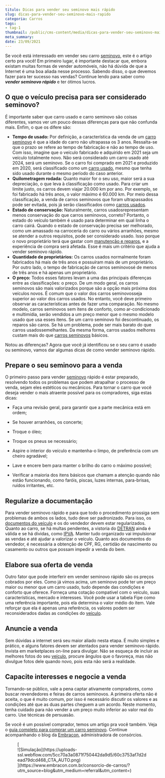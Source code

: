 ```yaml
---
titulo: Dicas para vender seu seminovo mais rápido
slug: dicas-para-vender-seu-seminovo-mais-rapido
categoria: Carros
tags:
- tag-1
thumbnail: /public/cms-content/media/dicas-para-vender-seu-seminovo-mais-rapido.jpg
meta_summary: 
date: 23/09/2021
---
```

Se você está interessado em vender seu carro [seminovo](https://www.embracon.com.br/carros/consorcio-de-veiculos-seminovos), este é o artigo certo pra você! Em primeiro lugar, é importante destacar que, embora existam muitas formas de vender automóveis, não há dúvida de que a Internet é uma boa aliada nesse processo. Sabendo disso, o que devemos fazer para ter sucesso nas vendas? Continue lendo para saber como ***vender seminovo rápido*** e ter ótimos lucros.

O que o veículo precisa para ser considerado seminovo? 
-------------------------------------------------------

É importante saber que carro usado e carro seminovo são coisas diferentes, vamos ver um pouco dessas diferenças para que não confunda mais. Enfim, o que os difere são:

- **Tempo de usado:** Por definição, a característica da venda de um [carro seminovo](https://www.embracon.com.br/blog/carro-novo-ou-seminovo-saiba-qual-e-mais-vantajoso-no-cenario-atual) ​​é que a idade do carro não ultrapassa os 3 anos. Ressalta-se que o prazo se refere ao tempo de fabricação e não ao tempo de uso. Com isso, imagine que o veículo fabricado e adquirido em 2021 seja um veículo totalmente novo. Não será considerado um carro usado até 2024, será um seminovo. Se o carro foi comprado em 2021 e produzido em 2020, será classificado como um [carro usado](https://www.embracon.com.br/blog/comprar-carro-usado-com-a-carta-de-credito-do-consorcio), mesmo que tenha sido usado durante o mesmo período do caso anterior.
- **Quilometragem rodada:** Quanto maior for o seu uso, maior será a sua depreciação, o que leva à classificação como usado. Para criar um limite justo, os carros devem viajar 20.000 km por ano. Por exemplo, se foi fabricado há três anos, o valor máximo é 60.000 km. Por meio dessa classificação, a venda de carros seminovos que foram ultrapassados ​​pode ser evitada, pois já serão classificados como [carros usados](https://www.embracon.com.br/blog/os-cuidados-que-voce-precisa-ter-na-compra-de-um-carro-usado).
- **Estado de conservação:** Naturalmente, carros usados ​​representam menos conservação do que carros seminovos, correto? Portanto, o estado do veículo também é usado para determinar em qual linha o carro cairá. Quando o estado de conservação precisa ser melhorado, como um amassado na carroceria do carro ou vários arranhões, mesmo se atender a outros requisitos, pode ser considerado usado. Isso porque o novo proprietário terá que gastar com [manutenção e reparos](https://www.embracon.com.br/blog/manutencao-preventiva-vale-a-pena-investir), e a experiência de compra será afetada. Esse é mais um critério que ajuda a vender seminovo rápido.
- **Quantidade de proprietários:** Os carros usados normalmente foram fabricados há mais de três anos e possuíram mais de um proprietário. Por outro lado, o tempo de fabricação de carros seminovos ​​é de menos de três anos e há apenas um proprietário.
- **O preço:** Todos esses fatores levam a uma das principais diferenças entre as classificações: o preço. De um modo geral, os carros seminovos ​​são mais valorizados porque são a opção mais próxima dos veículos novos. É comum que o valor dos carros seminovos ​​seja superior ao valor dos carros usados. No entanto, você deve primeiro observar as características antes de fazer uma comparação. No mesmo modelo, carros seminovos ​​sem itens de conforto, como ar-condicionado e multimídia, serão vendidos a um preço menor que o mesmo modelo usado que usa esses itens. Se um carro seminovo foi descontinuado, os reparos são caros. Se há um problema, pode ser mais barato do que carros usados ​​semelhantes. Da mesma forma, carros usados ​​melhores custam mais do que [carros seminovos](https://www.embracon.com.br/blog/carro-seminovo-guia-completo-para-comprar) ​​básicos.

Notou as diferenças? Agora que você já identificou se o seu carro é usado ou seminovo, vamos dar algumas dicas de como vender seminovo rápido.

Prepare o seu seminovo para a venda 
------------------------------------

O primeiro passo para vender [seminovo](https://www.embracon.com.br/blog/carro-zero-ou-seminovo) rápido ​​é estar preparado, resolvendo todos os problemas que podem atrapalhar o processo de venda, sejam eles estéticos ou mecânicos. Para tornar o carro que você deseja vender o mais atraente possível para os compradores, siga estas dicas:

- Faça uma revisão geral, para garantir que a parte mecânica está em ordem;
- Se houver arranhões, os concerte;
- Troque o óleo;
- Troque os pneus se necessário;

- Aspire o interior do veículo e mantenha-o limpo, de preferência com um cheiro agradável;
- Lave e encere bem para manter o brilho do carro o máximo possível;
- Verificar a maioria dos itens básicos que chamam a atenção quando não estão funcionando, como faróis, piscas, luzes internas, para-brisas, ruídos irritantes, etc.

Regularize a documentação 
--------------------------

Para vender seminovo rápido e para que todo o procedimento prossiga sem problemas de ambos os lados, tudo deve ser padronizado. Para isso, os [documentos do veículo](https://www.embracon.com.br/blog/transferencia-de-veiculo-como-funciona) e os do vendedor devem estar regularizados. Quanto ao carro, se há multas pendentes, a vistoria do [DETRAN](https://www.detran.sp.gov.br/wps/portal/portaldetran/cidadao/home/!ut/p/z1/jdBdi4JQEAbgX-Ot8-qROHZ3-tK1Fbdi085NWNhRUE-orX-_aGNhoaS5m-F5Z2BIUkKyTn8KlXaFrtPy1u_kaB-sMPV9bn9Ga8_FioeRZ29sIGQU3wFelADJd_IDQA6vj0neCXOwcSeWAJ9vFxB8zRbWPLKxxAP8nfCs2RTCdZzwI1gyuOwBBo4EJFWpD7__EPWBcUWyyU5ZkzXmpbmN8647t2MDBvq-N5XWqszMo64MPIvkuu0o-S_pXH0nKL6qmLfiCmRqh2E!/dz/d5/L2dBISEvZ0FBIS9nQSEh/) ainda é válida e se há dívidas, como [IPVA](https://www.ipva.fazenda.sp.gov.br/IPVANET_Consulta/Consulta.aspx). Manter tudo organizado vai impulsionar as vendas e até ajudar a valorizar o veículo. Quanto aos documentos do vendedor, é necessária a obtenção de CPF, RG, certidão de nascimento ou casamento ou outros que possam impedir a venda do bem.

Elabore sua oferta de venda 
----------------------------

Outro fator que pode interferir em vender seminovo rápido são os preços cobrados por eles. Como já vimos acima, um seminovo pode ter um preço maior ou menor que um carro usado, tudo depende das condições e conforto que oferece. Forneça uma cotação compatível com o veículo, suas características, mercado e interesses. Você pode usar a tabela Fipe como uma referência importante, pois ela determina o valor médio do item. Vale reforçar que ela é apenas uma referência, os valores podem ser reconsiderados dadas as condições do [veículo](https://www.embracon.com.br/blog/guia-para-consorcio-de-automoveis-de-a-a-z).

Anuncie a venda 
----------------

Sem dúvidas a internet será seu maior aliado nesta etapa. É muito simples e prático, e alguns fatores devem ser atentados para vender seminovo rápido. Invista em marketplaces on-line para divulgar. Não se esqueça de incluir as melhores fotos do seu [veículo](https://www.embracon.com.br/blog/8-detalhes-para-prestar-atencao-na-hora-de-comprar-um-carro), procure ângulos que o favoreça, mas não divulgue fotos dele quando novo, pois esta não será a realidade.

Capacite interesses e negocie a venda 
--------------------------------------

Tornando-se público, vale a pena captar ativamente compradores, como buscar revendedores e feiras de carros seminovos. A primeira oferta não é aceita, o que é muito comum, por isso é necessário discutir os valores e as condições até que as duas partes cheguem a um acordo. Neste momento, tenha cuidado para não vender a um preço muito inferior ao valor real do carro. Use técnicas de persuasão.

Se você é um possível comprador, temos um artigo pra você também. Veja o [guia completo para comprar um carro seminovo](https://www.embracon.com.br/blog/carro-seminovo-guia-completo-para-comprar). Continue acompanhando o blog da [Embracon](https://www.embracon.com.br/a-embracon), administradora de consórcios.

<figure class="w-richtext-figure-type-image w-richtext-align-center">[<div>![Simulação](https://uploads-ssl.webflow.com/5cc70a3a0871f750442da9d5/60c3753af7d2dead79dcd468_CTA_AUTO.png)</div>](https://www.embracon.com.br/consorcio-de-carros/?utm_source=blog&utm_medium=referral&utm_content=)</figure>
